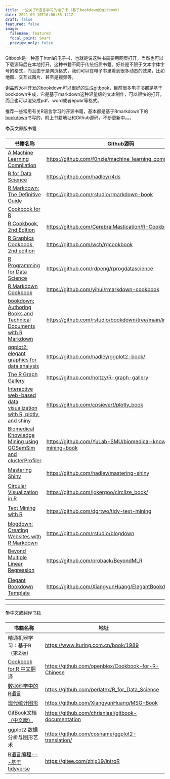 ```yaml
---
title: 一些关于R语言学习的电子书（基于bookdown的gitbook）
date: 2021-09-10T16:06:55.121Z
draft: false
featured: false
image:
  filename: featured
  focal_point: Smart
  preview_only: false
---
```



Gitbook是一种基于html的电子书，也就是说这种书需要用网页打开，当然也可以下载源码后在本地打开，这种书籍不同于传统纸质书籍。好处是不限于文本字体字号的格式，而且由于是网页格式，我们可以在电子书里看到很多动态的效果，比如地图、交互式图片、甚至是视频等。

谢益辉大神开发的bookdown可以很好的生成gitbook，目前很多电子书都是基于bookdown生成，它是基于markdown这种轻量级的文本制作，可以很快的打开，而且也可以渲染成pdf、word或者epubr等格式。

推荐一些常用有关R语言学习的开源书籍，基本都是基于Rmarkdown下的[bookdown](https://bookdown.org/)书写的，附上书籍地址和Github源码，不断更新中。。。

📚英文原版书籍

| 书籍名称                                                                                                                      | Github源码                                                        | 介绍                      |
| ------------------------------------------------------------------------------------------------------------------------- | --------------------------------------------------------------- | ----------------------- |
| [A Machine Learning Compilation](https://f0nzie.github.io/machine_learning_compilation/)                                  | <https://github.com/f0nzie/machine_learning_compilation>        | 机器学习                    |
| [R for Data Science](https://r4ds.had.co.nz/)                                                                             | <https://github.com/hadley/r4ds>                                | 数据科学                    |
| [R Markdown: The Definitive Guide](https://bookdown.org/yihui/rmarkdown/)                                                 | <https://github.com/rstudio/rmarkdown-book>                     |                         |
| [Cookbook for R](http://www.cookbook-r.com/)                                                                              |                                                                 |                         |
| [R Cookbook, 2nd Edition](https://rc2e.com/)                                                                              | <https://github.com/CerebralMastication/R-Cookbook>             |                         |
| [R Graphics Cookbook, 2nd edition](https://r-graphics.org/)                                                               | <https://github.com/wch/rgcookbook>                             | R数据可视化图册                |
| [R Programming for Data Science](https://bookdown.org/rdpeng/rprogdatascience/)                                           | <https://github.com/rdpeng/rprogdatascience>                    | R语言数据科学                 |
| [R Markdown Cookbook](https://bookdown.org/yihui/rmarkdown-cookbook/)                                                     | <https://github.com/yihui/rmarkdown-cookbook>                   |                         |
| [bookdown: Authoring Books and Technical Documents with R Markdown](https://bookdown.org/yihui/bookdown/)                 | <https://github.com/rstudio/bookdown/tree/main/inst/examples>   | 写书的bookdown             |
| [ggplot2: elegant graphics for data analysis](https://ggplot2-book.org/)                                                  | <https://github.com/hadley/ggplot2-book/>                       | 不需要解释的好东西               |
| [The R Graph Gallery](https://www.r-graph-gallery.com/)                                                                   | <https://github.com/holtzy/R-graph-gallery>                     | R绘图图库                   |
| [Interactive web-based data visualization with R, plotly, and shiny](https://plotly-r.com/)                               | <https://github.com/cpsievert/plotly_book>                      | 基于R语言的交互式数据可视化          |
| [Biomedical Knowledge Mining using GOSemSim and clusterProfiler](https://yulab-smu.top/biomedical-knowledge-mining-book/) | <https://github.com/YuLab-SMU/biomedical-knowledge-mining-book> | Y叔的大作，包含clusterprofiler |
| [Mastering Shiny](https://mastering-shiny.org/index.html)                                                                 | <https://github.com/hadley/mastering-shiny>                     | 掌握shiny，交互式可视化          |
| [Circular Visualization in R](https://jokergoo.github.io/circlize_book/book/)                                             | <https://github.com/jokergoo/circlize_book/>                    | R语言圈图可视化                |
| [Text Mining with R](https://www.tidytextmining.com/)                                                                     | <https://github.com/dgrtwo/tidy-text-mining>                    | R语言文本挖掘                 |
| [blogdown: Creating Websites with R Markdown](https://bookdown.org/yihui/blogdown/)                                       | <https://github.com/rstudio/blogdown>                           | 写博客的blogdown            |
| [Beyond Multiple Linear Regression](https://bookdown.org/roback/bookdown-BeyondMLR/)                                      | <https://github.com/proback/BeyondMLR>                          | 多元线性回归                  |
| [Elegant Bookdown Template](https://xiangyunhuang.github.io/ElegantBookdown/)                                             | <https://github.com/XiangyunHuang/ElegantBookdown>              | 优雅的 Bookdown 书籍模版       |

- - -

📚中文或翻译书籍

| 书籍名称                                                                            | 地址                                                    |
| ------------------------------------------------------------------------------- | ----------------------------------------------------- |
| 精通机器学习：基于R（第2版）                                                                 | <https://www.ituring.com.cn/book/1989>                |
| [Cookbook for R 中文翻译](https://openbiox.github.io/Cookbook-for-R-Chinese/)       | <https://github.com/openbiox/Cookbook-for-R-Chinese>  |
| [数据科学中的R语言](https://bookdown.org/wangminjie/R4DS/)                              | <https://github.com/perlatex/R_for_Data_Science>      |
| [现代统计图形](%5Bbookdown.org/xiangyun/msg%5D(https://bookdown.org/xiangyun/msg))    | <https://github.com/XiangyunHuang/MSG-Book>           |
| [GitBook文档（中文版）](https://chrisniael.gitbooks.io/gitbook-documentation/content/) | <https://github.com/chrisniael/gitbook-documentation> |
| ggplot2:数据分析与图形艺术                                                               | <https://github.com/cosname/ggplot2-translation/>     |
| [R语言编程---基于tidyverse](https://zhuanlan.zhihu.com/p/198185888)                   | <https://gitee.com/zhjx19/introR>                     |